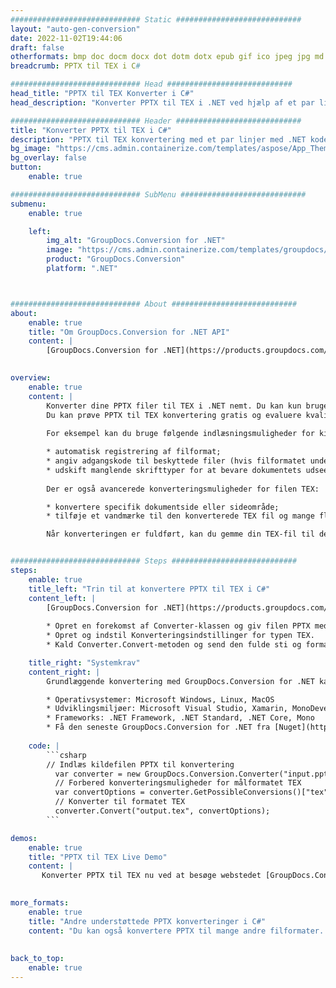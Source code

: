 ```yaml
---
############################# Static ############################
layout: "auto-gen-conversion"
date: 2022-11-02T19:44:06
draft: false
otherformats: bmp doc docm docx dot dotm dotx epub gif ico jpeg jpg md odt ott pdf png psd rtf tex tif tiff txt xps
breadcrumb: PPTX til TEX i C#

############################# Head ############################
head_title: "PPTX til TEX Konverter i C#"
head_description: "Konverter PPTX til TEX i .NET ved hjælp af et par linjer kode. Brug GroupDocs Document Conversion API til at konvertere over 160 filformater."

############################# Header ############################
title: "Konverter PPTX til TEX i C#"
description: "PPTX til TEX konvertering med et par linjer med .NET kode"
bg_image: "https://cms.admin.containerize.com/templates/aspose/App_Themes/V3/images/bg/header1.png"
bg_overlay: false
button:
    enable: true

############################# SubMenu ############################
submenu:
    enable: true

    left:
        img_alt: "GroupDocs.Conversion for .NET"
        image: "https://cms.admin.containerize.com/templates/groupdocs/images/product-logos/90x90-noborder/groupdocs-conversion-net.png"
        product: "GroupDocs.Conversion"
        platform: ".NET"



############################# About ############################
about:
    enable: true
    title: "Om GroupDocs.Conversion for .NET API"
    content: |
        [GroupDocs.Conversion for .NET](https://products.groupdocs.com/conversion/net/) kan bruges til at konvertere Microsoft Word, Excel, PowerPoint, PDF, Visio og andre formater. GroupDocs.Conversion er en selvstændig API, der er velegnet til back-end og interne systemer, hvor høj ydeevne er påkrævet. Det afhænger ikke af nogen software som Microsoft eller Open Office.
    

overview:
    enable: true
    content: |
        Konverter dine PPTX filer til TEX i .NET nemt. Du kan kun bruge et par C# kodelinjer i enhver platform efter eget valg, såsom - Windows, Linux, macOS.
        Du kan prøve PPTX til TEX konvertering gratis og evaluere kvaliteten af ​​konverteringsresultaterne. Sammen med simple filkonverteringsscenarier kan du prøve mere avancerede muligheder for at indlæse kilden PPTX fil og for at gemme output TEX resultat. 
        
        For eksempel kan du bruge følgende indlæsningsmuligheder for kilden PPTX:

        * automatisk registrering af filformat;
        * angiv adgangskode til beskyttede filer (hvis filformatet understøtter det);
        * udskift manglende skrifttyper for at bevare dokumentets udseende.
        
        Der er også avancerede konverteringsmuligheder for filen TEX:

        * konvertere specifik dokumentside eller sideområde;
        * tilføje et vandmærke til den konverterede TEX fil og mange flere.

        Når konverteringen er fuldført, kan du gemme din TEX-fil til den lokale filsti eller ethvert tredjepartslager som FTP, Amazon S3, Google Drive, Dropbox osv. Bemærk venligst - for at konvertere PPTX til {{ TO}} er der ikke behov for yderligere software installeret - som MS Office, Open Office, Adobe Acrobat Reader osv.


############################# Steps ############################
steps:
    enable: true
    title_left: "Trin til at konvertere PPTX til TEX i C#"
    content_left: |
        [GroupDocs.Conversion for .NET](https://products.groupdocs.com/conversion/net/) gør det nemt for udviklere at konvertere en PPTX fil til TEX med et par linjer kode.
        
        * Opret en forekomst af Converter-klassen og giv filen PPTX med den fulde sti
        * Opret og indstil Konverteringsindstillinger for typen TEX.
        * Kald Converter.Convert-metoden og send den fulde sti og format (TEX) som en parameter

    title_right: "Systemkrav"
    content_right: |
        Grundlæggende konvertering med GroupDocs.Conversion for .NET kan udføres med nogle få enkle trin. Vores API'er understøttes på alle større platforme og operativsystemer. Før du udfører koden nedenfor, skal du sørge for, at du har følgende forudsætninger installeret på dit system.

        * Operativsystemer: Microsoft Windows, Linux, MacOS
        * Udviklingsmiljøer: Microsoft Visual Studio, Xamarin, MonoDevelop
        * Frameworks: .NET Framework, .NET Standard, .NET Core, Mono
        * Få den seneste GroupDocs.Conversion for .NET fra [Nuget](https://www.nuget.org/packages/groupdocs.conversion)
         
    code: |
        ```csharp    
        // Indlæs kildefilen PPTX til konvertering
          var converter = new GroupDocs.Conversion.Converter("input.pptx");
          // Forbered konverteringsmuligheder for målformatet TEX
          var convertOptions = converter.GetPossibleConversions()["tex"].ConvertOptions;
          // Konverter til formatet TEX
          converter.Convert("output.tex", convertOptions);
        ```

demos:
    enable: true
    title: "PPTX til TEX Live Demo"
    content: |
       Konverter PPTX til TEX nu ved at besøge webstedet [GroupDocs.Conversion App](https://products.groupdocs.app/conversion/family). Online demo har følgende fordele
          

more_formats:
    enable: true
    title: "Andre understøttede PPTX konverteringer i C#"
    content: "Du kan også konvertere PPTX til mange andre filformater. Se venligst listen nedenfor."
       
       
back_to_top:
    enable: true
---
```

